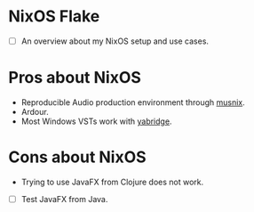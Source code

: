 # NixOS Flake

- [ ] An overview about my NixOS setup and use cases.

# Pros about NixOS

- Reproducible Audio production environment through [musnix](https://github.com/musnix/musnix).
- Ardour.
- Most Windows VSTs work with [yabridge](https://github.com/robbert-vdh/yabridge).

# Cons about NixOS

- Trying to use JavaFX from Clojure does not work.
- [ ] Test JavaFX from Java.

<!-- Local Variables: -->
<!-- jinx-local-words: "Ardour Cloudflare JavaFX NixOS VSTs" -->
<!-- End: -->
